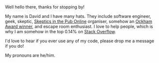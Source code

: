 Well hello there, thanks for stopping by!

My name is David and I have many hats. They include software engineer, geek, skeptic, [Skeptics in the Pub Online](https://sitp.online) organiser, somehow an [Ockham Award winner](https://www.skeptic.org.uk/about/the-ockham-awards/ockham-awards-2020/), and escape room enthusiast. I love to help people, which is why I am somehow in the top 0.14% on [Stack Overflow](https://stackoverflow.com/users/1663001/davidg?tab=profile).

I'd love to hear if you ever use any of my code, please drop me a message if you do!

My pronouns are he/him.
